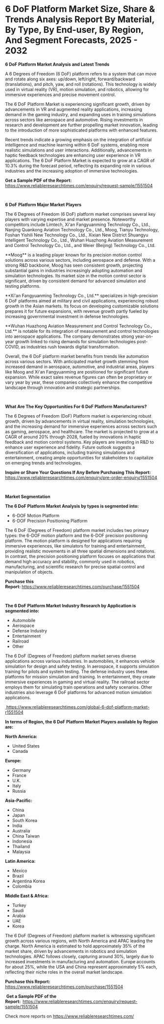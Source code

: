 <p><h1>6 DoF Platform Market Size, Share & Trends Analysis Report By Material, By Type, By End-user, By Region, And Segment Forecasts, 2025 - 2032</h1></p><p><strong>6 DoF Platform Market Analysis and Latest Trends</strong></p>
<p><p>A 6 Degrees of Freedom (6 DoF) platform refers to a system that can move and rotate along six axes: up/down, left/right, forward/backward (translations), and pitch, yaw, and roll (rotations). This technology is widely used in virtual reality (VR), motion simulation, and robotics, allowing for immersive experiences and precise movement control.</p><p>The 6 DoF Platform Market is experiencing significant growth, driven by advancements in VR and augmented reality applications, increasing demand in the gaming industry, and expanding uses in training simulations across sectors like aerospace and automotive. Rising investments in research and development are further propelling market innovation, leading to the introduction of more sophisticated platforms with enhanced features.</p><p>Recent trends indicate a growing emphasis on the integration of artificial intelligence and machine learning within 6 DoF systems, enabling more realistic simulations and user interactions. Additionally, advancements in haptic feedback technologies are enhancing user experience in VR applications. The 6 DoF Platform Market is expected to grow at a CAGR of 10.3% during the forecast period, reflecting its expanding role in various industries and the increasing adoption of immersive technologies.</p></p>
<p><strong>Get a Sample PDF of the Report:&nbsp;</strong> <a href="https://www.reliableresearchtimes.com/enquiry/request-sample/1551504?utm_campaign=2007&utm_medium=2&utm_source=Github&utm_content=ia&utm_term=04042025&utm_id=6-dof-platform">https://www.reliableresearchtimes.com/enquiry/request-sample/1551504</a></p>
<p>&nbsp;</p>
<p><strong>6 DoF Platform Major Market Players</strong></p>
<p><p>The 6 Degrees of Freedom (6 DoF) platform market comprises several key players with varying expertise and market presence. Noteworthy competitors include Limtech, Xi'an Fangyuanming Technology Co., Ltd., Nanjing Quankong Aviation Technology Co., Ltd., Moog, Tianyu Technology, Foshan Yishili New Technology Co., Ltd., Xixian New District Shuangyu Intelligent Technology Co., Ltd., Wuhan Huazhong Aviation Measurement and Control Technology Co., Ltd., and Weier (Beijing) Technology Co., Ltd.</p><p>**Moog** is a leading player known for its precision motion control solutions across various sectors, including aerospace and defense. With a strong R&D backbone, Moog has seen consistent growth, projecting substantial gains in industries increasingly adopting automation and simulation technologies. Its market size in the motion control sector is significant, driven by consistent demand for advanced simulation and testing platforms.</p><p>**Xi'an Fangyuanming Technology Co., Ltd.** specializes in high-precision 6 DoF platforms aimed at military and civil applications, experiencing robust growth in the Asian markets. Its focus on developing customizable solutions prepares it for future expansions, with revenue growth partly fueled by increasing governmental investment in defense technologies.</p><p>**Wuhan Huazhong Aviation Measurement and Control Technology Co., Ltd.** is notable for its integration of measurement and control technologies into aerospace applications. The company demonstrates strong year-on-year growth linked to rising demands for simulation technologies post-COVID, as industries rush towards digital transformation.</p><p>Overall, the 6 DoF platform market benefits from trends like automation across various sectors. With anticipated market growth stemming from increased demand in aerospace, automotive, and industrial areas, players like Moog and Xi'an Fangyuanming are positioned for significant future expansion. While exact sales revenue figures can often be proprietary or vary year by year, these companies collectively enhance the competitive landscape through innovation and strategic partnerships.</p></p>
<p>&nbsp;</p>
<p><strong>What Are The Key Opportunities For 6 DoF Platform Manufacturers?</strong></p>
<p><p>The 6 Degrees of Freedom (DoF) Platform market is experiencing robust growth, driven by advancements in virtual reality, simulation technologies, and the increasing demand for immersive experiences across sectors such as gaming, aerospace, and healthcare. The market is projected to grow at a CAGR of around 20% through 2028, fueled by innovations in haptic feedback and motion control systems. Key players are investing in R&D to enhance user experience and fidelity. Future outlook suggests a diversification of applications, including training simulations and entertainment, creating ample opportunities for stakeholders to capitalize on emerging trends and technologies.</p></p>
<p><strong>Inquire or Share Your Questions If Any Before Purchasing This Report:</strong> <a href="https://www.reliableresearchtimes.com/enquiry/pre-order-enquiry/1551504?utm_campaign=2007&utm_medium=2&utm_source=Github&utm_content=ia&utm_term=04042025&utm_id=6-dof-platform">https://www.reliableresearchtimes.com/enquiry/pre-order-enquiry/1551504</a></p>
<p>&nbsp;</p>
<p><strong>Market Segmentation</strong></p>
<p><strong>The 6 DoF Platform Market Analysis by types is segmented into:</strong></p>
<p><ul><li>6-DOF Motion Platform</li><li>6-DOF Precision Positioning Platform</li></ul></p>
<p><p>The 6 DoF (Degrees of Freedom) platform market includes two primary types: the 6-DOF motion platform and the 6-DOF precision positioning platform. The motion platform is designed for applications requiring immersive experiences, like simulators for training and entertainment, providing realistic movements in all three spatial dimensions and rotations. In contrast, the precision positioning platform focuses on applications that demand high accuracy and stability, commonly used in robotics, manufacturing, and scientific research for precise spatial control and manipulation of objects.</p></p>
<p><strong>Purchase this Report:&nbsp;</strong><a href="https://www.reliableresearchtimes.com/purchase/1551504?utm_campaign=2007&utm_medium=2&utm_source=Github&utm_content=ia&utm_term=04042025&utm_id=6-dof-platform">https://www.reliableresearchtimes.com/purchase/1551504</a></p>
<p>&nbsp;</p>
<p><strong>The 6 DoF Platform Market Industry Research by Application is segmented into:</strong></p>
<p><ul><li>Automobile</li><li>Aerospace</li><li>Defense Industry</li><li>Entertainment</li><li>Railroad</li><li>Other</li></ul></p>
<p><p>The 6 DoF (Degrees of Freedom) platform market serves diverse applications across various industries. In automobiles, it enhances vehicle simulation for design and safety testing. In aerospace, it supports simulation training for pilots and system testing. The defense industry uses these platforms for mission simulation and training. In entertainment, they create immersive experiences in gaming and virtual reality. The railroad sector employs them for simulating train operations and safety scenarios. Other industries also leverage 6 DoF platforms for advanced motion simulation applications.</p></p>
<p><a href="https://www.reliableresearchtimes.com/global-6-dof-platform-market-r1551504?utm_campaign=2007&utm_medium=2&utm_source=Github&utm_content=ia&utm_term=04042025&utm_id=6-dof-platform">&nbsp;https://www.reliableresearchtimes.com/global-6-dof-platform-market-r1551504</a></p>
<p><strong>In terms of Region, the 6 DoF Platform Market Players available by Region are:</strong></p>
<p>
    <p> <strong> North America: </strong>
        <ul>
            <li>United States</li>
            <li>Canada</li>
        </ul>
        </p> 
    <p> <strong> Europe: </strong>
        <ul>
            <li>Germany</li>
            <li>France</li>
            <li>U.K.</li>
            <li>Italy</li>
            <li>Russia</li>
        </ul>
        </p> 
    <p> <strong> Asia-Pacific: </strong>
        <ul>
            <li>China</li>
            <li>Japan</li>
            <li>South Korea</li>
            <li>India</li>
            <li>Australia</li>
            <li>China Taiwan</li>
            <li>Indonesia</li>
            <li>Thailand</li>
            <li>Malaysia</li>
        </ul>
        </p> 
    <p> <strong> Latin America: </strong>
        <ul>
            <li>Mexico</li>
            <li>Brazil</li>
            <li>Argentina Korea</li>
            <li>Colombia</li>
        </ul>
        </p> 
    <p> <strong> Middle East & Africa: </strong>
        <ul>
            <li>Turkey</li>
            <li>Saudi</li>
            <li>Arabia</li>
            <li>UAE</li>
            <li>Korea</li>
        </ul>
    </p>
    </p>
<p><p>The 6 DoF (Degrees of Freedom) platform market is witnessing significant growth across various regions, with North America and APAC leading the charge. North America is estimated to hold approximately 35% of the market share, driven by advancements in robotics and simulation technologies. APAC follows closely, capturing around 30%, largely due to increased investments in manufacturing and automation. Europe accounts for about 25%, while the USA and China represent approximately 5% each, reflecting their niche roles in the overall market landscape.</p></p>
<p><strong>Purchase this Report: </strong><a href="https://www.reliableresearchtimes.com/purchase/1551504?utm_campaign=2007&utm_medium=2&utm_source=Github&utm_content=ia&utm_term=04042025&utm_id=6-dof-platform">https://www.reliableresearchtimes.com/purchase/1551504</a></p>
<p>&nbsp;<strong>Get a Sample PDF of the Report:&nbsp;&nbsp;</strong><a href="https://www.reliableresearchtimes.com/enquiry/request-sample/1551504?utm_campaign=2007&utm_medium=2&utm_source=Github&utm_content=ia&utm_term=04042025&utm_id=6-dof-platform">https://www.reliableresearchtimes.com/enquiry/request-sample/1551504</a></p>
<p><strong></strong></p>
<p>Check more reports on <a href="https://www.reliableresearchtimes.com/?utm_campaign=2007&utm_medium=2&utm_source=Github&utm_content=ia&utm_term=04042025&utm_id=6-dof-platform">https://www.reliableresearchtimes.com/</a></p>
